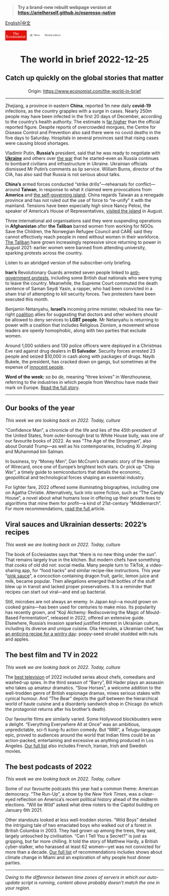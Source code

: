 > **Try a brand-new rebuilt webpage version at https://arielherself.github.io/espresso-native**

[English](https://github.com/arielherself/espresso/blob/main/README.md)|[中文](https://github-com.translate.goog/arielherself/espresso/blob/main/README.md?_x_tr_sl=en&_x_tr_tl=zh-CN&_x_tr_hl=zh-CN&_x_tr_pto=wapp)



![The Economist](menubar.png)

# <p align="center">The world in brief 2022-12-25</p>

## <p align="center">Catch up quickly on the global stories that matter</p>

<p align="center">Origin: <a href="https://www.economist.com/the-world-in-brief">https://www.economist.com/the-world-in-brief</a><hr>

Zhejiang, a province in eastern<strong> China</strong>, reported 1m new daily <strong>covid-19</strong> infections, as the country grapples with a surge in cases. Nearly 250m people may have been infected in the first 20 days of December, according to the country’s health authority. The estimate is [far higher](https://www.economist.com/china/2022/12/15/our-model-shows-that-chinas-covid-death-toll-could-be-massive) than the official reported figure. Despite reports of overcrowded morgues, the Centre for Disease Control and Prevention also said there were no covid deaths in the five days to Saturday. Hospitals in several provinces said that rising cases were causing blood shortages.

Vladimir Putin, <strong>Russia’s</strong> president, said that he was ready to negotiate with [<strong>Ukraine</strong>](https://www.economist.com/leaders/2022/12/20/our-country-of-the-year-for-2022-can-only-be-ukraine) and others over [the war](https://www.economist.com/europe/2022/12/20/a-ukrainian-city-celebrates-despite-the-cold-and-the-russians) that he started–even as Russia continues to bombard civilians and infrastructure in Ukraine. Ukrainian officials dismissed Mr Putin’s comments as lip service. William Burns, director of the CIA, has also said that Russia is not serious about talks.

<strong>China’s</strong> armed forces conducted “strike drills”⁠—rehearsals for conflict⁠—around <strong>Taiwan</strong>, in response to what it claimed were provocations from <strong>America</strong> and [the self-governing island](https://www.economist.com/the-world-ahead/2022/11/18/will-taiwan-be-the-ukraine-of-asia). China regards Taiwan as a renegade province and has not ruled out the use of force to “re-unify” it with the mainland. Tensions have been especially high since Nancy Pelosi, the speaker of America’s House of Representatives, [visited the island](https://www.economist.com/asia/2022/08/03/nancy-pelosi-has-left-taiwan-the-real-crisis-may-be-just-beginning) in August.

Three international aid organisations said they were suspending operations in <strong>Afghanistan </strong>after <strong>the Taliban</strong> barred women from working for NGOs. Save the Children, the Norwegian Refugee Council and CARE said they cannot effectively reach people in need without women in their workforce. [The Taliban](https://www.economist.com/graphic-detail/2022/12/05/life-under-the-taliban-has-hit-rock-bottom) have grown increasingly repressive since returning to power in August 2021: earlier women were banned from attending university, sparking protests across the country.

Listen to an abridged version of the subscriber-only briefing.

<strong>Iran’s </strong>Revolutionary Guards arrested seven people linked to [anti-government protests](https://www.economist.com/middle-east-and-africa/2022/12/04/irans-rattled-government-may-be-backing-down), including some British dual nationals who were trying to leave the country. Meanwhile, the Supreme Court commuted the death sentence of Saman Seydi Yasin, a rapper, who had been convicted in a sham trial of attempting to kill security forces. Two protesters have been executed this month.

Benjamin Netanyahu, <strong>Israel’s</strong> incoming prime minister, rebuked his new far-right [coalition](https://www.economist.com/leaders/2022/11/10/israels-centrists-should-back-binyamin-netanyahu) allies for suggesting that doctors and other workers should be allowed to deny services to <strong>LGBT people</strong>. Mr Netanyahu is returning to power with a coalition that includes Religious Zionism, a movement whose leaders are openly homophobic, along with two parties that exclude women.

Around 1,000 soldiers and 130 police officers were deployed in a Christmas Eve raid against drug dealers in <strong>El Salvador</strong>. Security forces arrested 23 people and seized $10,000 in cash along with packages of drugs. Nayib Bukele, the president, has cracked down on gangs, but sometimes at the expense of [innocent people](https://www.economist.com/the-americas/2022/04/30/el-salvadors-president-has-locked-up-19000-people-in-a-month).

<strong>Word of the week:</strong> <em>sa bo de, </em>meaning “three knives” in Wenzhounese, referring to the industries in which people from Wenzhou have made their mark on Europe. [Read the full story](https://www.economist.com/christmas-specials/2022/12/20/emigrants-from-a-small-corner-of-china-are-making-an-outsize-mark-abroad).

----------

## Our books of the year

<em>This week we are looking back on 2022. Today, culture</em>

“Confidence Man”, a chronicle of the life and lies of the 45th president of the United States, from outer-borough brat to White House bully, was one of our favourite books of 2022. As was “The Age of the Strongman”, also about Donald Trump—as well as his contemporaries, including Xi Jinping and Muhammad bin Salman. 

In business, try “Money Men”, Dan McCrum’s dramatic story of the demise of Wirecard, once one of Europe’s brightest tech stars. Or pick up “Chip War”, a timely guide to semiconductors that details the economic, geopolitical and technological forces shaping an essential industry. 

For lighter fare, 2022 offered some illuminating biographies, including one on Agatha Christie. Alternatively, tuck into some fiction, such as “The Candy House”, a novel about what humans lose in offering up their private lives to algorithms that mine them for profit—a kind of 21st-century “Middlemarch”. For more recommendations, [read the full ](https://www.economist.com/culture/2022/12/06/these-are-the-economists-best-books-of-2022)article.

## Viral sauces and Ukrainian desserts: 2022’s recipes

<em>This week we are looking back on 2022. Today, culture</em>

The book of Ecclesiastes says that “there is no new thing under the sun”. That remains largely true in the kitchen. But modern chefs have something that cooks of old did not: social media. Many people turn to TikTok, a video-sharing app, for “food hacks” and similar recipe-like instructions. This year “[pink sauce](https://www.economist.com/united-states/2022/08/25/pink-sauce-and-the-fashion-for-homemade-food-in-america)”, a concoction containing dragon fruit, garlic, lemon juice and milk, became popular. Then allegations emerged that bottles of the stuff blew up in transit and lacked proper preservatives. It is a reminder that recipes can start out viral—and end up bacterial.

Still, microbes are not always an enemy. In Japan <em>koji—</em>a mould grown on cooked grains—has been used for centuries to make miso. Its popularity has recently grown, and “Koji Alchemy: Rediscovering the Magic of Mould-Based Fermentation”, released in 2022, offered an extensive guide. Elsewhere, Russia’s invasion sparked justified interest in Ukrainian culture, including its diverse and unique cuisine. Olia Hercules, a Ukrainian chef, has [an enticing recipe for a wintry day](https://www.economist.com/culture/2022/12/09/the-year-in-food-ten-recipes-for-2022): poppy-seed strudel studded with nuts and apples.

## The best film and TV in 2022

<em>This week we are looking back on 2022. Today, culture</em>

The [best television](https://www.economist.com/culture/2022/12/02/the-best-television-series-of-2022) of 2022 included series about chefs, comedians and washed-up spies. In the third season of “Barry”, Bill Hader plays an assassin who takes up amateur dramatics. “Slow Horses”, a welcome addition to the well-trodden genre of British espionage dramas, mixes serious stakes with cynical humour. And “The Bear” depicts the gulf between the hierarchical world of haute cuisine and a disorderly sandwich shop in Chicago (to which the protagonist returns after his brother’s death). 

Our favourite films are similarly varied. Some Hollywood blockbusters were a delight. “Everything Everywhere All at Once” was an ambitious, unpredictable, sci-fi kung-fu action comedy. But “RRR”, a Telugu-language epic, proved to audiences around the world that Indian films could be as action-packed, entertaining and excessive as anything produced in Los Angeles. [Our full list](https://www.economist.com/culture/2022/11/23/the-best-films-of-2022) also includes French, Iranian, Irish and Swedish movies.

## The best podcasts of 2022

<em>This week we are looking back on 2022. Today, culture</em>

Some of our favourite podcasts this year had a common theme: American democracy. “The Run-Up”, a show by the <em>New York Times</em>, was a clear-eyed reflection on America’s recent political history ahead of the midterm elections. “Will be Wild” asked what drew rioters to the Capitol building on January 6th 2021. 

Other standouts looked at less well-trodden stories. “Wild Boys” detailed the intriguing tale of two emaciated boys who walked out of a forest in British Columbia in 2003. They had grown up among the trees, they said, largely untouched by civilisation. “Can I Tell You a Secret?” is just as gripping, but far more chilling. It told the story of Matthew Hardy, a British cyber-stalker, who harassed at least 62 women—yet was not convicted for more than a decade. [Our full list](https://www.economist.com/culture/2022/11/25/the-best-podcasts-of-2022) of recommendations includes shows about climate change in Miami and an exploration of why people host dinner parties.

----------

*Owing to the difference between time zones of servers in which our auto-update script is running, content above probably doesn't match the one in your region.*
